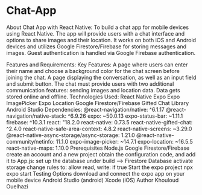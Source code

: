 # Chat-App
About Chat App with React Native:
To build a chat app for mobile devices using React Native. The app will provide users with a chat interface and options to share images and their location. It works on both iOS and Android devices and utilizes Google Firestore/Firebase for storing messages and images. Guest authentication is handled via Google Firebase authentication.

Features and Requirements:
Key Features:
A page where users can enter their name and choose a background color for the chat screen before joining the chat.
A page displaying the conversation, as well as an input field and submit button.
The chat must provide users with two additional communication features: sending images and location data.
Data gets stored online and offline.
Technologies Used:
React Native
Expo
Expo ImagePicker
Expo Location
Google Firestore/Firebase
Gifted Chat Library
Android Studio
Dependencies:
@react-navigation/native: ^6.1.17
@react-navigation/native-stack: ^6.9.26
expo: ~50.0.13
expo-status-bar: ~1.11.1
firebase: ^10.3.1
react: "18.2.0
react-native: 0.73.5
react-native-gifted-chat: ^2.4.0
react-native-safe-area-context: 4.8.2
react-native-screens: ~3.29.0
@react-native-async-storage/async-storage: 1.21.0
@react-native-community/netinfo: 11.1.0
expo-image-picker: ~14.7.1
expo-location: ~16.5.5
react-native-maps: 1.10.0
Prerequisites
Node.js
Google Firestore/Firebase
create an account and a new project
obtain the configuration code, and add it to App.js:
set up the database under build --> Firestore Database
activate storage
change rules to: allow read, write: if true
Start the expo project
npx expo start
Testing Options
download and connect the expo app on your mobile device
Android Studio (android)
Xcode (iOS)
Author
Khouloud Ouelhazi